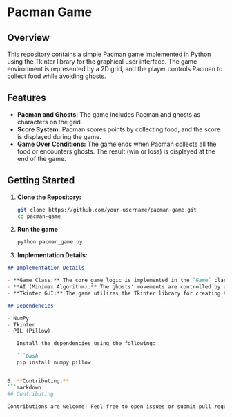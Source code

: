 
 # Pacman Game

## Overview

This repository contains a simple Pacman game implemented in Python using the Tkinter library for the graphical user interface. The game environment is represented by a 2D grid, and the player controls Pacman to collect food while avoiding ghosts.

## Features

- **Pacman and Ghosts:** The game includes Pacman and ghosts as characters on the grid.
- **Score System:** Pacman scores points by collecting food, and the score is displayed during the game.
- **Game Over Conditions:** The game ends when Pacman collects all the food or encounters ghosts. The result (win or loss) is displayed at the end of the game.

## Getting Started

1. **Clone the Repository:**
   ```bash
   git clone https://github.com/your-username/pacman-game.git
   cd pacman-game

2. **Run the game**
   ```bash
   python pacman_game.py


4. **Implementation Details:**
```markdown
## Implementation Details

- **Game Class:** The core game logic is implemented in the `Game` class, handling initialization, positions of Pacman and ghosts, and other game-related functionality.
- **AI (Minimax Algorithm):** The ghosts' movements are controlled by a simple AI using the minimax algorithm to make decisions based on the current game state.
- **Tkinter GUI:** The game utilizes the Tkinter library for creating the graphical user interface, including the game grid and score display.

## Dependencies

- NumPy
- Tkinter
- PIL (Pillow)

   Install the dependencies using the following:

   ```bash
   pip install numpy pillow


6. **Contributing:**
```markdown
## Contributing

Contributions are welcome! Feel free to open issues or submit pull requests to improve the game.



